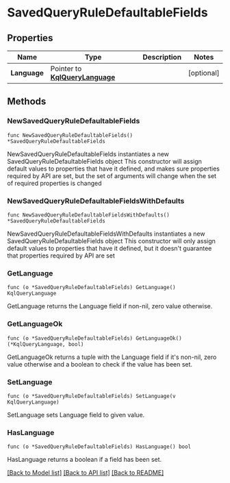 # SavedQueryRuleDefaultableFields

## Properties

Name | Type | Description | Notes
------------ | ------------- | ------------- | -------------
**Language** | Pointer to [**KqlQueryLanguage**](KqlQueryLanguage.md) |  | [optional] 

## Methods

### NewSavedQueryRuleDefaultableFields

`func NewSavedQueryRuleDefaultableFields() *SavedQueryRuleDefaultableFields`

NewSavedQueryRuleDefaultableFields instantiates a new SavedQueryRuleDefaultableFields object
This constructor will assign default values to properties that have it defined,
and makes sure properties required by API are set, but the set of arguments
will change when the set of required properties is changed

### NewSavedQueryRuleDefaultableFieldsWithDefaults

`func NewSavedQueryRuleDefaultableFieldsWithDefaults() *SavedQueryRuleDefaultableFields`

NewSavedQueryRuleDefaultableFieldsWithDefaults instantiates a new SavedQueryRuleDefaultableFields object
This constructor will only assign default values to properties that have it defined,
but it doesn't guarantee that properties required by API are set

### GetLanguage

`func (o *SavedQueryRuleDefaultableFields) GetLanguage() KqlQueryLanguage`

GetLanguage returns the Language field if non-nil, zero value otherwise.

### GetLanguageOk

`func (o *SavedQueryRuleDefaultableFields) GetLanguageOk() (*KqlQueryLanguage, bool)`

GetLanguageOk returns a tuple with the Language field if it's non-nil, zero value otherwise
and a boolean to check if the value has been set.

### SetLanguage

`func (o *SavedQueryRuleDefaultableFields) SetLanguage(v KqlQueryLanguage)`

SetLanguage sets Language field to given value.

### HasLanguage

`func (o *SavedQueryRuleDefaultableFields) HasLanguage() bool`

HasLanguage returns a boolean if a field has been set.


[[Back to Model list]](../README.md#documentation-for-models) [[Back to API list]](../README.md#documentation-for-api-endpoints) [[Back to README]](../README.md)


